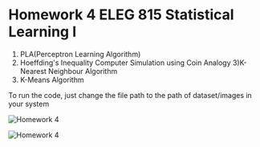 # Homework 4 ELEG 815 Statistical Learning I

1) PLA(Perceptron Learning Algorithm) 
2) Hoeffding's Inequality Computer Simulation using Coin Analogy 
3)K-Nearest Neighbour Algorithm 
4) K-Means Algorithm


To run the code, just change the file path to the path of dataset/images in your system

![Homework 4](https://user-images.githubusercontent.com/27782859/66521399-109bb500-eab9-11e9-9cbc-dff6091ea34f.png)

![Homework 4](https://user-images.githubusercontent.com/27782859/66523715-979f5c00-eabe-11e9-8f82-28a29d7a8e96.png)
